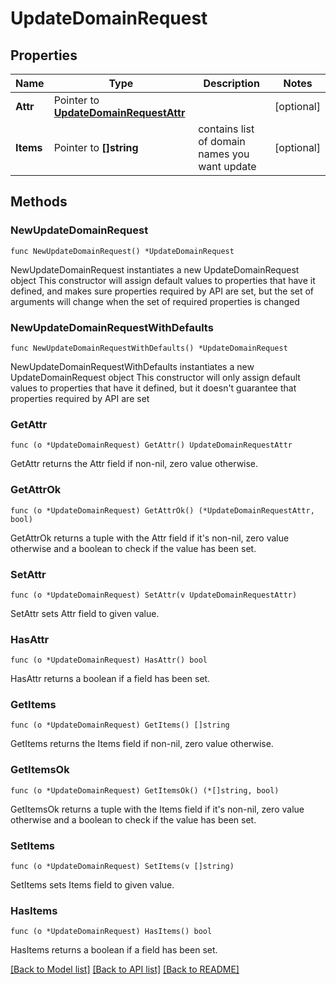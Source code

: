 # UpdateDomainRequest

## Properties

Name | Type | Description | Notes
------------ | ------------- | ------------- | -------------
**Attr** | Pointer to [**UpdateDomainRequestAttr**](UpdateDomainRequestAttr.md) |  | [optional] 
**Items** | Pointer to **[]string** | contains list of domain names you want update | [optional] 

## Methods

### NewUpdateDomainRequest

`func NewUpdateDomainRequest() *UpdateDomainRequest`

NewUpdateDomainRequest instantiates a new UpdateDomainRequest object
This constructor will assign default values to properties that have it defined,
and makes sure properties required by API are set, but the set of arguments
will change when the set of required properties is changed

### NewUpdateDomainRequestWithDefaults

`func NewUpdateDomainRequestWithDefaults() *UpdateDomainRequest`

NewUpdateDomainRequestWithDefaults instantiates a new UpdateDomainRequest object
This constructor will only assign default values to properties that have it defined,
but it doesn't guarantee that properties required by API are set

### GetAttr

`func (o *UpdateDomainRequest) GetAttr() UpdateDomainRequestAttr`

GetAttr returns the Attr field if non-nil, zero value otherwise.

### GetAttrOk

`func (o *UpdateDomainRequest) GetAttrOk() (*UpdateDomainRequestAttr, bool)`

GetAttrOk returns a tuple with the Attr field if it's non-nil, zero value otherwise
and a boolean to check if the value has been set.

### SetAttr

`func (o *UpdateDomainRequest) SetAttr(v UpdateDomainRequestAttr)`

SetAttr sets Attr field to given value.

### HasAttr

`func (o *UpdateDomainRequest) HasAttr() bool`

HasAttr returns a boolean if a field has been set.

### GetItems

`func (o *UpdateDomainRequest) GetItems() []string`

GetItems returns the Items field if non-nil, zero value otherwise.

### GetItemsOk

`func (o *UpdateDomainRequest) GetItemsOk() (*[]string, bool)`

GetItemsOk returns a tuple with the Items field if it's non-nil, zero value otherwise
and a boolean to check if the value has been set.

### SetItems

`func (o *UpdateDomainRequest) SetItems(v []string)`

SetItems sets Items field to given value.

### HasItems

`func (o *UpdateDomainRequest) HasItems() bool`

HasItems returns a boolean if a field has been set.


[[Back to Model list]](../README.md#documentation-for-models) [[Back to API list]](../README.md#documentation-for-api-endpoints) [[Back to README]](../README.md)


